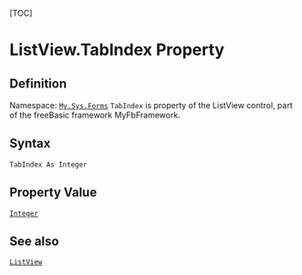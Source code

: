 [TOC]
# ListView.TabIndex Property

## Definition
Namespace: [`My.Sys.Forms`](My.Sys.Forms.md)
`TabIndex` is property of the ListView control, part of the freeBasic framework MyFbFramework.
## Syntax
```freeBasic
TabIndex As Integer
```
## Property Value
[`Integer`]("https://www.freebasic.net/wiki/KeyPgInteger")
## See also
[`ListView`](ListView.md)
